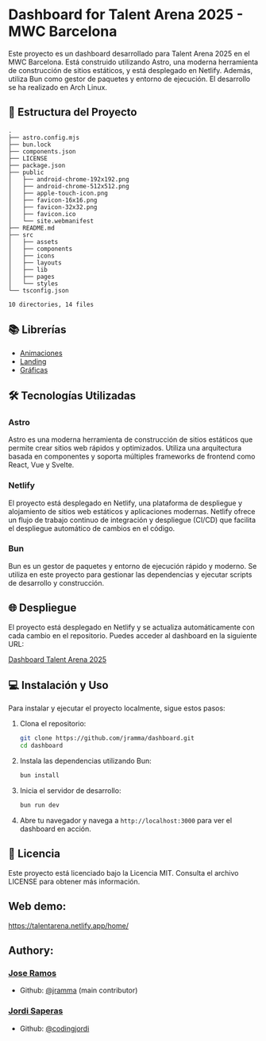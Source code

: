 # Dashboard for Talent Arena 2025 - MWC Barcelona

Este proyecto es un dashboard desarrollado para Talent Arena 2025 en el MWC Barcelona. Está construido utilizando Astro, una moderna herramienta de construcción de sitios estáticos, y está desplegado en Netlify. Además, utiliza Bun como gestor de paquetes y entorno de ejecución. El desarrollo se ha realizado en Arch Linux.

## 🚀 Estructura del Proyecto

```plaintext
.
├── astro.config.mjs
├── bun.lock
├── components.json
├── LICENSE
├── package.json
├── public
│   ├── android-chrome-192x192.png
│   ├── android-chrome-512x512.png
│   ├── apple-touch-icon.png
│   ├── favicon-16x16.png
│   ├── favicon-32x32.png
│   ├── favicon.ico
│   └── site.webmanifest
├── README.md
├── src
│   ├── assets
│   ├── components
│   ├── icons
│   ├── layouts
│   ├── lib
│   ├── pages
│   └── styles
└── tsconfig.json

10 directories, 14 files
```

## 📚 Librerías

- [Animaciones](https://magicui.design/docs/components/globe)
- [Landing](https://flowbite.com/docs/getting-started/astro/)
- [Gráficas](https://www.tradingview.com/lightweight-charts/)

## 🛠️ Tecnologías Utilizadas

### Astro

Astro es una moderna herramienta de construcción de sitios estáticos que permite crear sitios web rápidos y optimizados. Utiliza una arquitectura basada en componentes y soporta múltiples frameworks de frontend como React, Vue y Svelte.

### Netlify

El proyecto está desplegado en Netlify, una plataforma de despliegue y alojamiento de sitios web estáticos y aplicaciones modernas. Netlify ofrece un flujo de trabajo continuo de integración y despliegue (CI/CD) que facilita el despliegue automático de cambios en el código.

### Bun

Bun es un gestor de paquetes y entorno de ejecución rápido y moderno. Se utiliza en este proyecto para gestionar las dependencias y ejecutar scripts de desarrollo y construcción.

## 🌐 Despliegue

El proyecto está desplegado en Netlify y se actualiza automáticamente con cada cambio en el repositorio. Puedes acceder al dashboard en la siguiente URL:

[Dashboard Talent Arena 2025](https://talentarena.netlify.app/home/)

## 💻 Instalación y Uso

Para instalar y ejecutar el proyecto localmente, sigue estos pasos:

1. Clona el repositorio:
   ```sh
   git clone https://github.com/jramma/dashboard.git
   cd dashboard
   ```

2. Instala las dependencias utilizando Bun:
   ```sh
   bun install
   ```

3. Inicia el servidor de desarrollo:
   ```sh
   bun run dev
   ```

4. Abre tu navegador y navega a `http://localhost:3000` para ver el dashboard en acción.

## 📝 Licencia

Este proyecto está licenciado bajo la Licencia MIT. Consulta el archivo LICENSE para obtener más información.

## Web demo:
https://talentarena.netlify.app/home/

## Authory:

### [Jose Ramos](https://www.linkedin.com/in/jramma/)
+ Github: [@jramma](https://github.com/jramma/) (main contributor)

### [Jordi Saperas](https://www.linkedin.com/in/jordi-saperas-castro/)
+ Github: [@codingjordi](https://github.com/codingjordi/)


